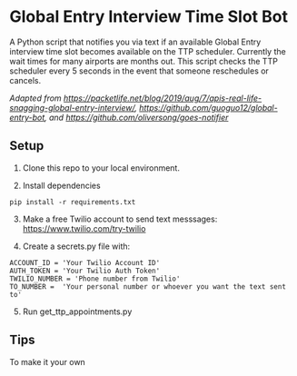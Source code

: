 # Global Entry Interview Time Slot Bot

A Python script that notifies you via text if an available Global Entry interview time slot becomes available on the TTP scheduler. Currently the wait times for many airports are months out. This script checks the TTP scheduler every 5 seconds in the event that someone reschedules or cancels.

*Adapted from  https://packetlife.net/blog/2019/aug/7/apis-real-life-snagging-global-entry-interview/, https://github.com/guoguo12/global-entry-bot, and https://github.com/oliversong/goes-notifier*

## Setup

1. Clone this repo to your local environment.

2. Install dependencies 

```
pip install -r requirements.txt
```
3. Make a free Twilio account to send text messsages: https://www.twilio.com/try-twilio

4. Create a secrets.py file with:
```
ACCOUNT_ID = 'Your Twilio Account ID'
AUTH_TOKEN = 'Your Twilio Auth Token'
TWILIO_NUMBER = 'Phone number from Twilio'
TO_NUMBER =  'Your personal number or whoever you want the text sent to'
```
5. Run get_ttp_appointments.py

## Tips
To make it your own
